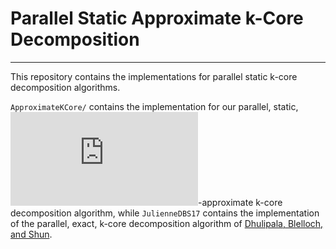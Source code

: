 # Parallel Static Approximate k-Core Decomposition
--------

This repository contains the implementations for parallel static k-core decomposition algorithms.

`ApproximateKCore/` contains the
implementation for our parallel, static,
![equation](https://latex.codecogs.com/gif.latex?%282&plus;%5Cvarepsilon%29)-approximate
k-core decomposition algorithm, while `JulienneDBS17` contains the implementation of the parallel,
exact, k-core decomposition algorithm of 
[Dhulipala, Blelloch, and Shun](https://dl.acm.org/doi/10.1145/3087556.3087580).
